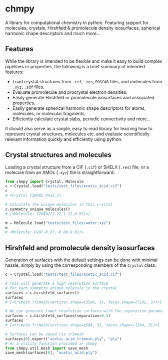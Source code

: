 # chmpy

A library for computational chemistry in python. Featuring support for
molecules, crystals, Hirshfeld & promolecule density isosurfaces,
spherical harmonic shape descriptors and much more...

## Features
While the library is intended to be flexible and make it easy to build
complex pipelines or properties, the following is a brief summary of 
intended features:

- Load crystal structures from ``.cif``, ``.res``, ``POSCAR`` files, 
and molecules from ``.xyz``, ``.sdf`` files.
- Evaluate promolecule and procrystal electron densities.
- Easily generate Hirshfeld or promolecule isosurfaces and associated properties.
- Easily generate spherical harmonic shape descriptors for atoms, molecules, or molecular fragments.
- Efficiently calculate crystal slabs, periodic connectivity and more...

It should also serve as a simple, easy to read library for learning
how to represent crystal structures, molecules etc. and evaluate
scientifically relevant information quickly and efficiently using
python.

## Crystal structures and molecules
Loading a crystal structure from a CIF (`.cif`) or SHELX (``.res``)
file, or a molecule from an XMOL (``.xyz``) file is straightforward:

``` py title="chmpy_basics.py"
from chmpy import Crystal, Molecule
c = Crystal.load("tests/test_files/acetic_acid.cif")
c
# <Crystal C2H4O2 Pna2_1>

# Calculate the unique molecules in this crystal
c.symmetry_unique_molecules()
# [<Molecule: C2H4O2(2.12,1.15,0.97)>]

m = Molecule.load("tests/test_files/water.xyz")
m
# <Molecule: H2O(-0.67,-0.00,0.01)>
```
    

## Hirshfeld and promolecule density isosurfaces

Generation of surfaces with the default settings can be done with
minimal hassle, simply by using the corresponding members of the ``Crystal``
class:

``` python
c = Crystal.load("tests/test_files/acetic_acid.cif")

# This will generate a high resolution surface
# for each symmetry unique molecule in the crystal
surfaces = c.hirshfeld_surfaces()
surfaces
# [<trimesh.Trimesh(vertices.shape=(3598, 3), faces.shape=(7192, 3))>]

# We can generate lower resolution surfaces with the separation parameter
surfaces = c.hirshfeld_surfaces(separation=0.5)
surfaces
# [<trimesh.Trimesh(vertices.shape=(584, 3), faces.shape=(1164, 3))>]

# Surfaces can be saved via trimesh
surfaces[0].export("acetic_acid_trimesh.ply", "ply")
# or a utility function provided in chmpy
from chmpy.util.mesh import save_mesh
save_mesh(surfaces[0], "acetic_acid.ply")
```
